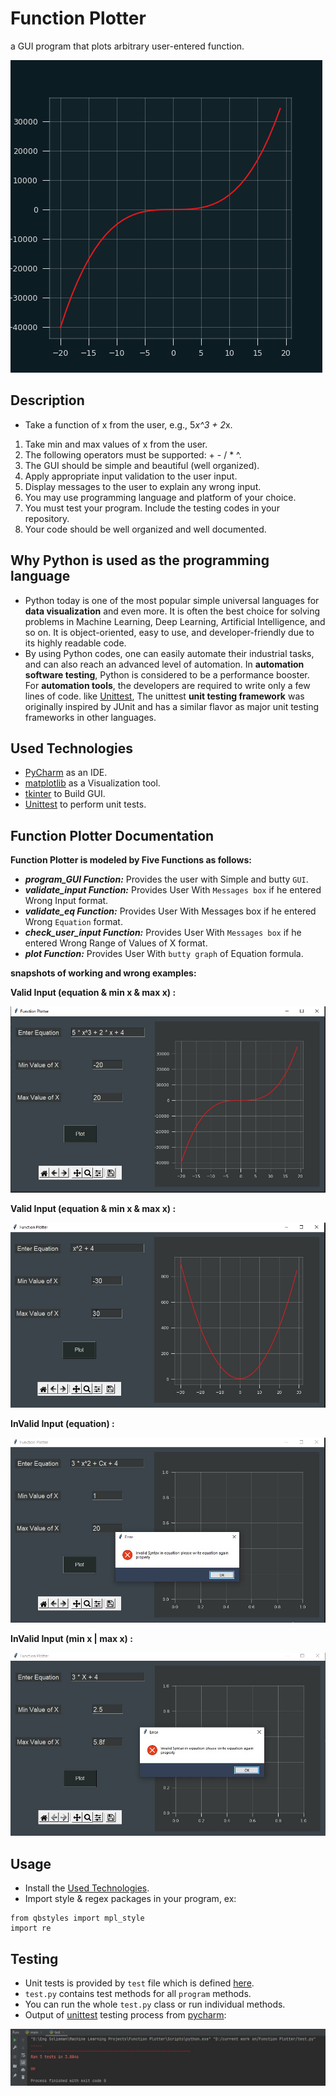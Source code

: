 # Function Plotter
a GUI program that plots arbitrary user-entered function.

![picture alt](https://github.com/Snossy123/Function-Plotter/blob/main/test/function%20plot%20ex.png)

## Description
- Take a function of x from the user, e.g., 5*x^3 + 2*x.
1. Take min and max values of x from the user.
2. The following operators must be supported: + - / * ^.
3. The GUI should be simple and beautiful (well organized).
4. Apply appropriate input validation to the user input.
5. Display messages to the user to explain any wrong input.
6. You may use programming language and platform of your choice.
7. You must test your program. Include the testing codes in your repository.
8. Your code should be well organized and well documented.

## Why Python is used as the programming language
- Python today is one of the most popular simple universal languages for **data visualization** and even more. It is often the best choice for solving problems in Machine Learning, Deep Learning, Artificial Intelligence, and so on. It is object-oriented, easy to use, and developer-friendly due to its highly readable code.
- By using Python codes, one can easily automate their industrial tasks, and can also reach an advanced level of automation. In **automation software testing**, Python is considered to be a performance booster. For **automation tools**, the developers are required to write only a few lines of code. like [Unittest](https://docs.python.org/3/library/unittest.html), The unittest **unit testing framework** was originally inspired by JUnit and has a similar flavor as major unit testing frameworks in other languages.

## Used Technologies
- [PyCharm](https://www.jetbrains.com/lp/pycharm-anaconda/) as an IDE.
- [matplotlib](https://matplotlib.org/) as a Visualization tool.
- [tkinter](https://docs.python.org/3/library/tkinter.html) to Build GUI.
- [Unittest](https://docs.python.org/3/library/unittest.html) to perform unit tests. 

## Function Plotter Documentation
**Function Plotter is modeled by Five Functions as follows:**

- ***program_GUI Function:*** Provides the user with Simple and butty `GUI`.
- ***validate_input Function:*** Provides User With `Messages box` if he entered Wrong Input format.
- ***validate_eq Function:*** Provides User With Messages box if he entered Wrong `Equation` format.
- ***check_user_input Function:*** Provides User With `Messages box` if he entered Wrong Range of Values of X format.
- ***plot Function:*** Provides User With `butty graph` of Equation formula.


**snapshots of working
and wrong examples:**

**Valid Input (equation & min x & max x) :**

![picture alt](https://github.com/Snossy123/Function-Plotter/blob/main/test/test1%20valid%20Input.jpg)

**Valid Input (equation & min x & max x) :**

![picture alt](https://github.com/Snossy123/Function-Plotter/blob/main/test/test2%20valid%20Input.jpg)

**InValid Input (equation) :**

![picture alt](https://github.com/Snossy123/Function-Plotter/blob/main/test/test1%20Invalid%20Input.jpg)

**InValid Input (min x | max x) :**

![picture alt](https://github.com/Snossy123/Function-Plotter/blob/main/test/test2%20Invalid%20Input.jpg)


## Usage
- Install the [Used Technologies](#Used-Technologies).
- Import style & regex packages in your program, ex:
```
from qbstyles import mpl_style
import re
```

## Testing
- Unit tests is provided by `test` file which is defined [here](https://github.com/Eslam-Walid/TopologyAPI/blob/master/src/test/java/TestTopologyAPI/TestTopologyAPI.java).
- `test.py` contains test methods for all `program` methods.
- You can run the whole `test.py` class or run individual methods.
- Output of [unittest](https://docs.python.org/3/library/unittest.html) testing process from [pycharm](https://www.jetbrains.com/lp/pycharm-anaconda/):

![picture alt](https://github.com/Snossy123/Function-Plotter/blob/main/test/autotest.jpg "Testing Output")
